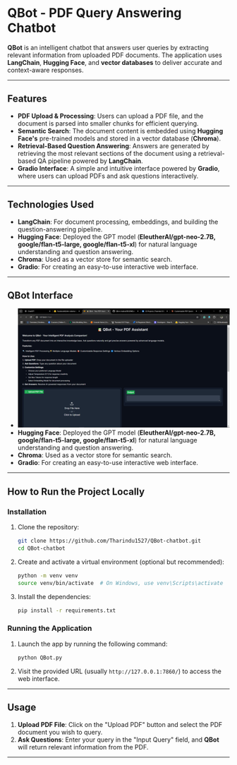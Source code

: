 # QBot - PDF Query Answering Chatbot


**QBot** is an intelligent chatbot that answers user queries by extracting relevant information from uploaded PDF documents. The application uses **LangChain**, **Hugging Face**, and **vector databases** to deliver accurate and context-aware responses.

---

## **Features**

- **PDF Upload & Processing**: Users can upload a PDF file, and the document is parsed into smaller chunks for efficient querying.
- **Semantic Search**: The document content is embedded using **Hugging Face's** pre-trained models and stored in a vector database (**Chroma**).
- **Retrieval-Based Question Answering**: Answers are generated by retrieving the most relevant sections of the document using a retrieval-based QA pipeline powered by **LangChain**.
- **Gradio Interface**: A simple and intuitive interface powered by **Gradio**, where users can upload PDFs and ask questions interactively.

---

## **Technologies Used**

- **LangChain**: For document processing, embeddings, and building the question-answering pipeline.
- **Hugging Face**: Deployed the GPT model (**EleutherAI/gpt-neo-2.7B, google/flan-t5-large, google/flan-t5-xl**) for natural language understanding and question answering.
- **Chroma**: Used as a vector store for semantic search.
- **Gradio**: For creating an easy-to-use interactive web interface.

---

## **QBot Interface**

- ![QBot Interface 1](https://github.com/Tharindu1527/QBot-chatbot/blob/main/QBot%20Interface%20Images/1.png)
- **Hugging Face**: Deployed the GPT model (**EleutherAI/gpt-neo-2.7B, google/flan-t5-large, google/flan-t5-xl**) for natural language understanding and question answering.
- **Chroma**: Used as a vector store for semantic search.
- **Gradio**: For creating an easy-to-use interactive web interface.

---

## **How to Run the Project Locally**

### Installation

1. Clone the repository:
    ```bash
    git clone https://github.com/Tharindu1527/QBot-chatbot.git
    cd QBot-chatbot
    ```

2. Create and activate a virtual environment (optional but recommended):
    ```bash
    python -m venv venv
    source venv/bin/activate  # On Windows, use venv\Scripts\activate
    ```

3. Install the dependencies:
    ```bash
    pip install -r requirements.txt
    ```

### Running the Application

1. Launch the app by running the following command:
    ```bash
    python QBot.py
    ```

2. Visit the provided URL (usually `http://127.0.0.1:7860/`) to access the web interface.

---

## **Usage**

1. **Upload PDF File**: Click on the "Upload PDF" button and select the PDF document you wish to query.
2. **Ask Questions**: Enter your query in the "Input Query" field, and **QBot** will return relevant information from the PDF.

---

